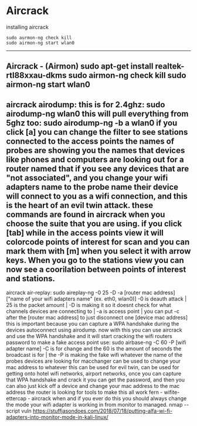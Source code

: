 # Aircrack

installing aircrack 

```sudo apt-get install realtek-rtl88xxau-dkms
sudo aurmon-ng check kill
sudo airmon-ng start wlan0

```

--------------------------------------------------------------------------------- 
Aircrack - (Airmon) sudo apt-get install realtek-rtl88xxau-dkms 
sudo airmon-ng check kill sudo airmon-ng start wlan0 
--------------------------------------------------------------------------------- 
aircrack airodump: this is for 2.4ghz: sudo airodump-ng wlan0 
this will pull everything from 5ghz too: sudo airodump-ng -b a 
wlan0 if you click [a] you can change the filter to see stations 
connected to the access points the names of probes are showing 
you the names that devices like phones and computers are looking 
out for a router named that if you see any devices that are "not 
associated", and you change your wifi adapters name to the probe 
name their device will connect to you as a wifi connection, and 
this is the heart of an evil twin attack. these commands are 
found in aircrack when you choose the suite that you are using. 
if you click [tab] while in the access points view it will 
colorcode points of interest for scan and you can mark them with 
[m] when you select it with arrow keys. When you go to the 
stations view you can now see a coorilation between points of 
interest and stations. 
--------------------------------------------------------------------------------- 
aircrack air-replay: sudo aireplay-ng -0 25 -D -a [router mac 
address] ["name of your wifi adapters name" (ex. eth0, wlan0)]
        -0 is deauth attack | 25 is the packet amount | -D is 
        making it so it doesnt check for what channels devices 
        are connecting to | -a is access point | you can put -c 
        after the [router mac address] to just disconnect one 
        [device mac address]
this is important because you can capture a WPA handshake during 
the devices autoconnect using airodump. now with this you can 
use aircrack and use the WPA handshake and it will start 
cracking the wifi routers password to make a fake access point 
use: sudo airbase-ng -C 60 -P [wifi adapter name]
        -C is for change and the 60 is the amount of seconds the 
        broadcast is for | the -P is making the fake wifi 
        whatever the name of the probes devices are looking for
macchanger can be used to change your mac address to whatever 
this can be used for evil twin, can be used for getting onto 
hotel wifi networks, airport networks, once you can capture that 
WPA handshake and crack it you can get the password, and then 
you can also just kick off a device and change your mac address 
to the mac address the router is looking for tools to make this 
all work fern - wifite- ettercap - aircrack when and if you ever 
do this you should always change the mode your wifi adapter is 
working in from monitor to managed. nmap --script vuln <ip addr>
https://stuffjasondoes.com/2018/07/18/putting-alfa-wi-fi-adapters-into-monitor-mode-in-kali-linux/
